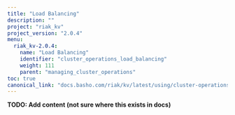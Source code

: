 ```yaml
---
title: "Load Balancing"
description: ""
project: "riak_kv"
project_version: "2.0.4"
menu:
  riak_kv-2.0.4:
    name: "Load Balancing"
    identifier: "cluster_operations_load_balancing"
    weight: 111
    parent: "managing_cluster_operations"
toc: true
canonical_link: "docs.basho.com/riak/kv/latest/using/cluster-operations/load-balancing.md"
---
```


**TODO: Add content (not sure where this exists in docs)**
